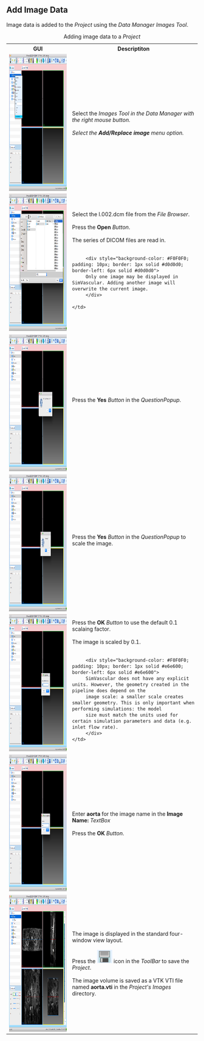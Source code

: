 <h2 id="tutorial_add_image_data"> Add Image Data </h2>

Image data is added to the <i>Project</i> using the <i>Data Manager</i> <i>Images</i> <i>Tool</i>.

<table class="table table-bordered" style="width:100%">
  <caption> Adding image data to a <i>Project</i> </caption>
  <tr>
    <th> GUI </th>
    <th> Descriptiton </th>
  </tr>

  <tr>
    <td><img src="documentation/quickguide/tutorial/images/add-image-1.png" width="512" height="360"> </td>
    <td> Select the <i>Images<i> <i>Tool</i> in the <i>Data Manager</i> with the right mouse button. <br><br>
         Select the <b>Add/Replace image</b> menu option. 
    </td> 
  </tr>

  <tr>
    <td><img src="documentation/quickguide/tutorial/images/add-image-2.png" width="512" height="360"> </td>
    <td> Select the I.002.dcm file from the <i>File Browser</i>. <br><br>
         Press the <b>Open</b> <i>Button</i>. <br><br>
         The series of DICOM files are read in. <br><br>

         <div style="background-color: #F0F0F0; padding: 10px; border: 1px solid #d0d0d0; border-left: 6px solid #d0d0d0">
         Only one image may be displayed in SimVascular. Adding another image will overwrite the current image. 
         </div>

    </td> 
  </tr>

  <tr>
    <td><img src="documentation/quickguide/tutorial/images/add-image-3.png" width="512" height="360"> </td>
    <td> Press the <b>Yes</b> <i>Button</i> in the <i>QuestionPopup</i>. <br><br>
    </td> 
  </tr>

  <tr>
    <td><img src="documentation/quickguide/tutorial/images/add-image-4.png" width="512" height="360"> </td>
    <td> Press the <b>Yes</b> <i>Button</i> in the <i>QuestionPopup</i> to scale the image. <br><br>
    </td> 
  </tr>

  <tr>
    <td><img src="documentation/quickguide/tutorial/images/add-image-5.png" width="512" height="360"> </td>
    <td> Press the <b>OK</b> <i>Button</i> to use the default 0.1 scalaing factor. <br><br>
         The image is scaled by 0.1. <br><br>

         <div style="background-color: #F0F0F0; padding: 10px; border: 1px solid #e6e600; border-left: 6px solid #e6e600">
         SimVascular does not have any explicit units. However, the geometry created in the pipeline does depend on the
         image scale: a smaller scale creates smaller geometry. This is only important when performing simulations: the model 
         size must match the units used for certain simulation parameters and data (e.g. inlet flow rate). 
         </div>
    </td> 
  </tr>

  <tr>
    <td><img src="documentation/quickguide/tutorial/images/add-image-6.png" width="512" height="360"> </td>
    <td> Enter <b>aorta</b> for the image name in the <b>Image Name:</b> <i>TextBox</i> <br><br>
         Press the <b>OK</b> <i>Button</i>.
    </td> 
  </tr>

  <tr>
    <td><img src="documentation/quickguide/tutorial/images/add-image-7.png" width="512" height="360"> </td>
    <td> The image is displayed in the standard four-window view layout. <br><br>
         Press the <img src="documentation/quickguide/gui/images/gui-save-icon.png" width="40" height="35"> 
         icon in the  <i>ToolBar</i> to save the <i>Project</i>. <br><br>
         The image volume is saved as a VTK VTI file named <b>aorta.vti</b> in the <i>Project's</i> <i>Images</i> directory.
    </td> 
  </tr>

</table>



